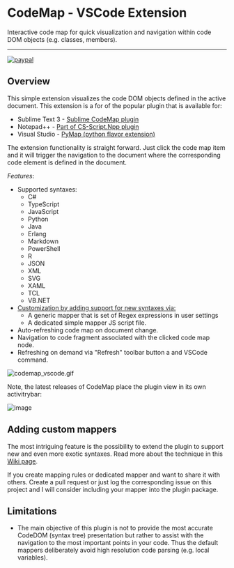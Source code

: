 # CodeMap - VSCode Extension

Interactive code map for quick visualization and navigation within  code DOM objects (e.g. classes, members).
<hr/>

[![paypal](https://www.paypalobjects.com/en_US/i/btn/btn_donateCC_LG.gif)](https://www.cs-script.net/cs-script/Donation.html)

## Overview

This simple extension visualizes the code DOM objects defined in the active document. This extension is a for of the popular plugin that is available for:
* Sublime Text 3 - [Sublime CodeMap plugin](https://github.com/oleg-shilo/sublime-codemap/blob/master/README.md)
* Notepad++ - [Part of CS-Script.Npp plugin](https://github.com/oleg-shilo/cs-script.npp/blob/master/README.md)
* Visual Studio - [PyMap (python flavor extension)](https://marketplace.visualstudio.com/items?itemName=OlegShilo.PyMap)

The extension functionality is straight forward. Just click the code map item and it will trigger the navigation to the document where the corresponding code element is defined in the document.

_Features_:
* Supported syntaxes:
  * C#
  * TypeScript
  * JavaScript
  * Python
  * Java
  * Erlang
  * Markdown
  * PowerShell
  * R
  * JSON
  * XML
  * SVG
  * XAML  
  * TCL
  * VB.NET
* [Customization by adding support for new syntaxes via:](https://github.com/oleg-shilo/codemap.vscode/wiki/Adding-custom-mappers)
  * A generic mapper that is set of Regex expressions in user settings
  * A dedicated simple mapper JS script file.
* Auto-refreshing code map on document change.
* Navigation to code fragment associated with the clicked code map node.
* Refreshing on demand via "Refresh" toolbar button a and VSCode command.

![codemap_vscode.gif](https://raw.githubusercontent.com/oleg-shilo/codemap.vscode/master/resources/images/codemap_vscode.gif)

Note, the latest releases of CodeMap place the plugin view in its own activitrybar:

![image](https://user-images.githubusercontent.com/16729806/67156959-16bf4a80-f371-11e9-841b-dee1b9ba364e.png)

## Adding custom mappers
The most intriguing feature is the possibility to extend the plugin to support new and even more exotic syntaxes. Read more about the technique in this [Wiki page](https://github.com/oleg-shilo/codemap.vscode/wiki/Adding-custom-mappers). 

If you create mapping rules or dedicated mapper and want to share it with others. Create a pull request or just log the corresponding issue on this project and I will consider including your mapper into the plugin package. 

## Limitations

* The main objective of this plugin is not to provide the most accurate CodeDOM (syntax tree)  presentation but rather to assist with the navigation to the most important points in your code. Thus the default mappers deliberately avoid high resolution code parsing (e.g. local variables). 



